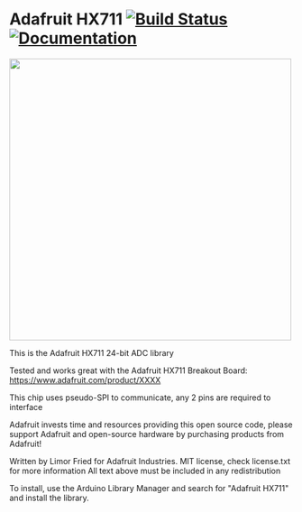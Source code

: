 # Adafruit HX711 [![Build Status](https://github.com/adafruit/Adafruit_HX711/workflows/Arduino%20Library%20CI/badge.svg)](https://github.com/adafruit/Adafruit_HX711/actions)[![Documentation](https://github.com/adafruit/ci-arduino/blob/master/assets/doxygen_badge.svg)](http://adafruit.github.io/Adafruit_HX711/html/index.html)

<a href="https://www.adafruit.com/products/xxxx"><img src="assets/board.jpg?raw=true" width="500px"></a>

This is the Adafruit HX711 24-bit ADC library

Tested and works great with the Adafruit HX711 Breakout Board: https://www.adafruit.com/product/XXXX

This chip uses pseudo-SPI to communicate, any 2 pins are required to interface

Adafruit invests time and resources providing this open source code, please support Adafruit and open-source hardware by purchasing products from Adafruit!

Written by Limor Fried for Adafruit Industries.
MIT license, check license.txt for more information
All text above must be included in any redistribution

To install, use the Arduino Library Manager and search for "Adafruit HX711" and install the library.
